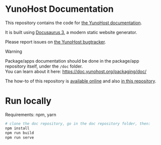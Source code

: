 # YunoHost Documentation

This repository contains the code for [the YunoHost documentation](https://doc.yunohost.org).

It is built using [Docusaurus 3](https://docusaurus.io), a modern static website generator.

Please report issues on [the YunoHost bugtracker](https://github.com/YunoHost/issues/issues).

> [!WARNING]  
> Package/apps documentation should be done in the package/app repository itself, under the `/doc` folder.  
> You can learn about it here: <https://doc.yunohost.org/packaging/doc/>

The how-to of this repository is [available online](https://doc.yunohost.org/dev/doc/)
and also [in this repository](./docs/dev/05.doc/index.mdx).

# Run locally

Requirements: npm, yarn

```bash
# clone the doc repository, go in the doc repository folder, then:
npm install
npm run build
npm run serve
```